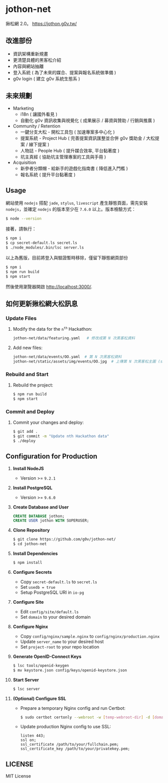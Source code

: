 jothon-net
===========

揪松網 2.0。 https://jothon.g0v.tw/

改進部份
-----------

 * 資訊架構重新規畫
 * 更清楚具體的黑客松介紹
 * 內容與網站抽離
 * 登入系統 ( 為了未來的媒合、提案與報名系統做準備 )
 * g0v login ( 建立 g0v 系統生態系 )


未來規劃
-----------

 * Marketing
   * i18n ( 讓國外看見 )
   * 自動化 g0v 資訊收集與視覺化 ( 成果展示 / 募資與贊助 / 行銷與推廣 )
 * Community / Retention
   * 一鍵分支大松 - 開松工具包 ( 加速專案多中心化 )
   * 提案系統 - Project Hub ( 完善提案資訊匯整並合併 g0v 獎助金 / 大松提案 / 線下提案 )
   * 人物誌 - People Hub ( 提升媒合效率, 平台黏著度 )
   * 坑主真經 ( 協助坑主管理專案的工具與手冊 )
 * Acquisition
   * 新參者分類帽 - 給新手的遊戲化指南書 ( 降低進入門檻 )
   * 報名系統 ( 提升平台黏著度 )


Usage
-----------

網站使用 `nodejs` 搭配 `jade`, `stylus`, `livescript` 產生靜態頁面，需先安裝 `nodejs`，並確定 `nodejs` 的版本至少在 `7.6.0` 以上。版本檢驗方式：

```bash
$ node --version
```


接著，請執行：

```bash
$ npm i
$ cp secret-default.ls secret.ls
$ ./node_modules/.bin/lsc server.ls
```

以上為舊版，目前將登入與驗證暫時移除，僅留下靜態網頁部份

```bash
$ npm i
$ npm run build
$ npm start
```

然後使用瀏覽器開啟 [http://localhost:3000/](http://localhost:3000/).


如何更新揪松網大松訊息
------------

### Update Files

1. Modify the data for the <code>n<sup>th</sup></code> Hackathon:

   ```bash
   jothon-net/data/featuring.yaml	# 修改成第 N 次黑客松資料
   ```

2. Add new files:

   ```bash
   jothon-net/data/events/OO.yaml  # 第 N 次黑客松資料
   jothon-net/static/assets/img/events/OO.jpg  # 上傳第 N 次黑客松主圖 (size 1200 x 628 px)
   ```

### Rebuild and Start

1. Rebuild the project:

   ```bash
   $ npm run build
   $ npm start
   ```

### Commit and Deploy

1. Commit your changes and deploy:

   ```bash
   $ git add .
   $ git commit -m "Update nth Hackathon data"
   $ ./deploy
   ```

Configuration for Production
------------

1. **Install NodeJS**
   - Version >= `9.2.1`

2. **Install PostgreSQL**
   - Version >= `9.6.0`

3. **Create Database and User**
   ```sql
   CREATE DATABASE jothon;
   CREATE USER jothon WITH SUPERUSER;
   ```

4. **Clone Repository**
   ```bash
   $ git clone https://github.com/g0v/jothon-net/
   $ cd jothon-net
   ```
5. **Install Dependencies**
   ```bash
   $ npm install
   ```

6. **Configure Secrets**
   - Copy `secret-default.ls` to `secret.ls`
   - Set `usedb = true`
   - Setup PostgreSQL URI in `io-pg`

7. **Configure Site**
   - Edit `config/site/default.ls`
   - Set `domain` to your desired domain

8. **Configure Nginx**
   - Copy `config/nginx/sample.nginx` to `config/nginx/production.nginx`
   - Update `server_name` to your desired host
   - Set `project-root` to your repo location

9. **Generate OpenID-Connect Keys**
   ```bash
   $ lsc tools/openid-keygen
   $ mv keystore.json config/keys/openid-keystore.json
   ```

10. **Start Server**
    ```bash
    $ lsc server
    ```

11. **(Optional) Configure SSL**
    - Prepare a temporary Nginx config and run Certbot:

      ```bash
      $ sudo certbot certonly --webroot -w [temp-webroot-dir] -d [domain-name]
      ```
    - Update production Nginx config to use SSL:

      ```nginx
      listen 443;
      ssl on;
      ssl_certificate /path/to/your/fullchain.pem;
      ssl_certificate_key /path/to/your/privatekey.pem;
      ```


LICENSE
-----------
MIT License
